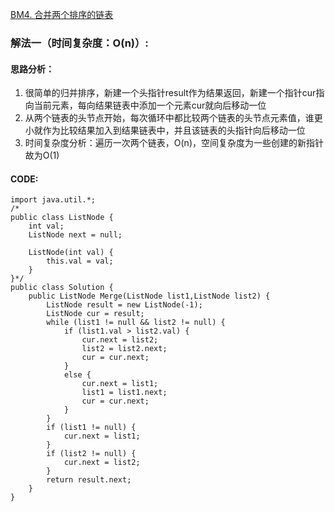 [BM4. 合并两个排序的链表](https://www.nowcoder.com/practice/d8b6b4358f774294a89de2a6ac4d9337?tpId=295&tqId=23267&ru=%2Fpractice%2Fb49c3dc907814e9bbfa8437c251b028e&qru=%2Fta%2Fformat-top101%2Fquestion-ranking&sourceUrl=%2Fexam%2Foj)
### 解法一（时间复杂度：O(n)）:
#### 思路分析：
1. 很简单的归并排序，新建一个头指针result作为结果返回，新建一个指针cur指向当前元素，每向结果链表中添加一个元素cur就向后移动一位
2. 从两个链表的头节点开始，每次循环中都比较两个链表的头节点元素值，谁更小就作为比较结果加入到结果链表中，并且该链表的头指针向后移动一位
3. 时间复杂度分析：遍历一次两个链表，O(n)，空间复杂度为一些创建的新指针故为O(1)
#### CODE:
```
import java.util.*;
/*
public class ListNode {
    int val;
    ListNode next = null;

    ListNode(int val) {
        this.val = val;
    }
}*/
public class Solution {
    public ListNode Merge(ListNode list1,ListNode list2) {
        ListNode result = new ListNode(-1);
        ListNode cur = result;
        while (list1 != null && list2 != null) {
            if (list1.val > list2.val) {
                cur.next = list2;
                list2 = list2.next;
                cur = cur.next;
            }
            else {
                cur.next = list1;
                list1 = list1.next;
                cur = cur.next;
            }
        }
        if (list1 != null) {
            cur.next = list1;
        }
        if (list2 != null) {
            cur.next = list2;
        }
        return result.next;
    }
}
```
